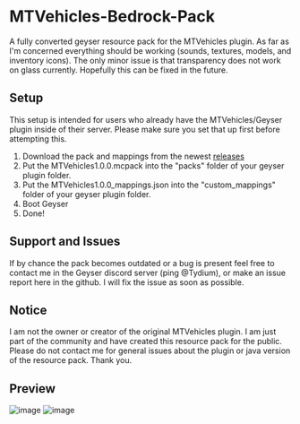 # MTVehicles-Bedrock-Pack
A fully converted geyser resource pack for the MTVehicles plugin. As far as I'm concerned everything should be working (sounds, textures, models, and inventory icons). The only minor issue is that transparency does not work on glass currently. Hopefully this can be fixed in the future.

## Setup
This setup is intended for users who already have the MTVehicles/Geyser plugin inside of their server. Please make sure you set that up first before attempting this.

1. Download the pack and mappings from the newest [releases](https://github.com/Tydium/MTVehicles-Bedrock-Pack/releases)
2. Put the MTVehicles1.0.0.mcpack into the "packs" folder of your geyser plugin folder.
3. Put the MTVehicles1.0.0_mappings.json into the "custom_mappings" folder of your geyser plugin folder.
4. Boot Geyser
5. Done!

## Support and Issues
If by chance the pack becomes outdated or a bug is present feel free to contact me in the Geyser discord server (ping @Tydium), or make an issue report here in the github. I will fix the issue as soon as possible.

## Notice
I am not the owner or creator of the original MTVehicles plugin. I am just part of the community and have created this resource pack for the public. Please do not contact me for general issues about the plugin or java version of the resource pack. Thank you.

## Preview

![image](https://user-images.githubusercontent.com/67938521/225157976-ad5de52c-f050-4d7e-9765-71ff8c8339cc.png)
![image](https://user-images.githubusercontent.com/67938521/225158191-83f3af48-f18d-42cb-b305-208c7a214b95.png)

